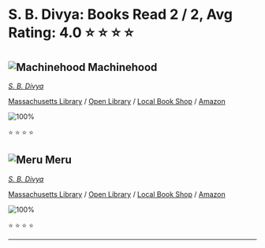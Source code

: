 # S. B. Divya:  Books Read 2 / 2, Avg Rating: 4.0 :star: :star: :star: :star:

## ![Machinehood](https://covers.openlibrary.org/b/isbn/9781982148065-M.jpg) Machinehood
*[S. B. Divya](../authors/SBDivya)*

[Massachusetts Library](https://library.minlib.net/search/i=9781982148065) / [Open Library](https://openlibrary.org/isbn/9781982148065) / [Local Book Shop](https://bookshop.org/book/9781982148065) / [Amazon](https://amazon.com/dp/1982148063)

![100%](https://progress-bar.dev/100) 

:star: :star: :star: :star:

## ![Meru](https://covers.openlibrary.org/b/isbn/9781662505096-M.jpg) Meru
*[S. B. Divya](../authors/SBDivya)*

[Massachusetts Library](https://library.minlib.net/search/i=9781662505096) / [Open Library](https://openlibrary.org/isbn/9781662505096) / [Local Book Shop](https://bookshop.org/book/9781662505096) / [Amazon](https://amazon.com/dp/1662505094)

![100%](https://progress-bar.dev/100) 

:star: :star: :star: :star:

---
